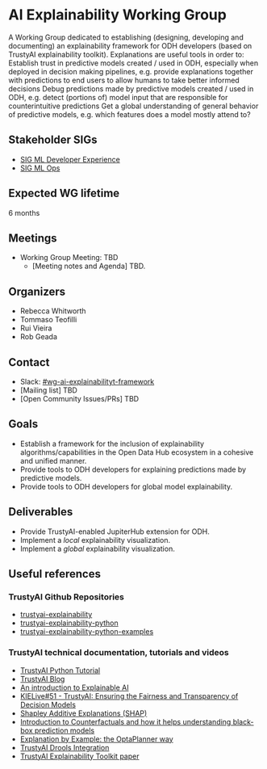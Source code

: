 # AI Explainability Working Group

A Working Group dedicated to establishing (designing, developing and documenting) an explainability framework for ODH developers (based on TrustyAI explainability toolkit). 
Explanations are useful tools in order to:
Establish trust in predictive models created / used in ODH, especially when deployed in decision making pipelines, e.g. provide explanations together with predictions to end users to allow humans to take better informed decisions
Debug predictions made by predictive models created / used in ODH, e.g. detect (portions of) model input that are responsible for counterintuitive predictions
Get a global understanding of general behavior of predictive models, e.g. which features does a model mostly attend to?

## Stakeholder SIGs
* [SIG ML Developer Experience](/sig-ml-developer-experience)
* [SIG ML Ops](/sig-ml-ops)

## Expected WG lifetime
6 months

## Meetings
* Working Group Meeting: TBD
  * [Meeting notes and Agenda] TBD.

## Organizers

* Rebecca Whitworth
* Tommaso Teofilli
* Rui Vieira
* Rob Geada

## Contact
- Slack: [#wg-ai-explainabilityt-framework](https://odh-io.slack.com/archives/C03UFCVFFEY)
- [Mailing list] TBD
- [Open Community Issues/PRs] TBD

## Goals

* Establish a framework for the inclusion of explainability algorithms/capabilities in the Open Data Hub ecosystem in a cohesive and unified manner.
* Provide tools to ODH developers for explaining predictions made by predictive models.
* Provide tools to ODH developers for global model explainability. 

## Deliverables

* Provide TrustyAI-enabled JupiterHub extension for ODH. 
* Implement a _local_ explainability visualization.
* Implement a _global_ explainability visualization.

## Useful references

### TrustyAI Github Repositories

* [trustyai-explainability](https://github.com/trustyai-explainability/trustyai-explainability)
* [trustyai-explainability-python](https://github.com/trustyai-explainability/trustyai-explainability-python)
* [trustyai-explainability-python-examples](https://github.com/trustyai-explainability/trustyai-explainability-python-examples)

### TrustyAI technical documentation, tutorials and videos

* [TrustyAI Python Tutorial](https://trustyai-explainability-python.readthedocs.io/en/latest/tutorial.html#tutorial)
* [TrustyAI Blog](https://blog.kie.org/category/all?s=trustyai)
* [An introduction to Explainable AI](https://www.youtube.com/watch?v=mg_4UvQzC3w)
* [KIELive#51 - TrustyAI: Ensuring the Fairness and Transparency of Decision Models](https://www.youtube.com/watch?v=C5NGczQMHu0)
* [Shapley Additive Explanations (SHAP)](https://www.youtube.com/watch?v=VB9uV-x0gtg)
* [Introduction to Counterfactuals and how it helps understanding black-box prediction models](https://www.youtube.com/watch?v=zXwbzo_GcwA)
* [Explanation by Example: the OptaPlanner way](https://www.youtube.com/watch?v=4H3U6xyCgMI)
* [TrustyAI Drools Integration](https://drive.google.com/file/d/1Ti8HOzKUIJw7Qzp7J4jHEB0uYUd6lhYs/view)
* [TrustyAI Explainability Toolkit paper](https://arxiv.org/abs/2104.12717)


